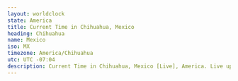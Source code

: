 ```yaml
---
layout: worldclock
state: America
title: Current Time in Chihuahua, Mexico
heading: Chihuahua
name: Mexico
iso: MX
timezone: America/Chihuahua
utc: UTC -07:04
description: Current Time in Chihuahua, Mexico [Live], America. Live update now time in Chihuahua, timezone America/Chihuahua, UTC -07:04, Country ISO code & Current Local Time.
---
```


